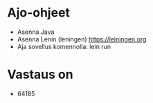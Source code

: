 # Ajo-ohjeet
- Asenna Java
- Asenna Lenin (leningen) https://leiningen.org
- Aja sovellus komennolla: lein run

# Vastaus on
- 64185


